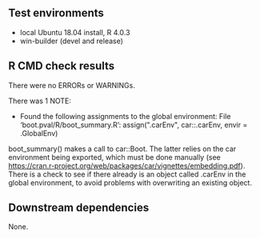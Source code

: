 ## Test environments
* local Ubuntu 18.04 install, R 4.0.3
* win-builder (devel and release)

## R CMD check results
There were no ERRORs or WARNINGs.

There was 1 NOTE:

  * Found the following assignments to the global environment:
  File ‘boot.pval/R/boot_summary.R’:
  assign(".carEnv", car::.carEnv, envir = .GlobalEnv)

boot_summary() makes a call to car::Boot. The latter relies on the car environment being exported, which must be done manually (see https://cran.r-project.org/web/packages/car/vignettes/embedding.pdf). There is a check to see if there already is an object called .carEnv in the global environment, to avoid problems with overwriting an existing object.

## Downstream dependencies
None.
